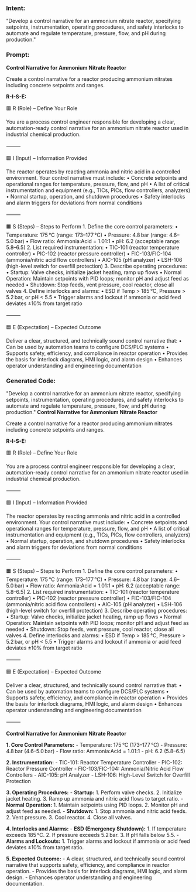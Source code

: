 ### Intent:
"Develop a control narrative for an ammonium nitrate reactor, specifying setpoints, instrumentation, operating procedures, and safety interlocks to automate and regulate temperature, pressure, flow, and pH during production."

### Prompt:
**Control Narrative for Ammonium Nitrate Reactor**

Create a control narrative for a reactor producing ammonium nitrates including concrete setpoints and ranges.

**R-I-S-E:**

🟥 R (Role) – Define Your Role

You are a process control engineer responsible for developing a clear, automation-ready control narrative for an ammonium nitrate reactor used in industrial chemical production.

⸻

🟩 I (Input) – Information Provided

The reactor operates by reacting ammonia and nitric acid in a controlled environment. Your control narrative must include:
	•	Concrete setpoints and operational ranges for temperature, pressure, flow, and pH
	•	A list of critical instrumentation and equipment (e.g., TICs, PICs, flow controllers, analyzers)
	•	Normal startup, operation, and shutdown procedures
	•	Safety interlocks and alarm triggers for deviations from normal conditions

⸻

🟧 S (Steps) – Steps to Perform
	1.	Define the core control parameters:
	•	Temperature: 175 °C (range: 173–177 °C)
	•	Pressure: 4.8 bar (range: 4.6–5.0 bar)
	•	Flow ratio: Ammonia:Acid = 1.01:1
	•	pH: 6.2 (acceptable range: 5.8–6.5)
	2.	List required instrumentation:
	•	TIC-101 (reactor temperature controller)
	•	PIC-102 (reactor pressure controller)
	•	FIC-103/FIC-104 (ammonia/nitric acid flow controllers)
	•	AIC-105 (pH analyzer)
	•	LSH-106 (high-level switch for overfill protection)
	3.	Describe operating procedures:
	•	Startup: Valve checks, initialize jacket heating, ramp up flows
	•	Normal Operation: Maintain setpoints with PID loops; monitor pH and adjust feed as needed
	•	Shutdown: Stop feeds, vent pressure, cool reactor, close all valves
	4.	Define interlocks and alarms:
	•	ESD if Temp > 185 °C, Pressure > 5.2 bar, or pH < 5.5
	•	Trigger alarms and lockout if ammonia or acid feed deviates ±10% from target ratio

⸻

🟦 E (Expectation) – Expected Outcome

Deliver a clear, structured, and technically sound control narrative that:
	•	Can be used by automation teams to configure DCS/PLC systems
	•	Supports safety, efficiency, and compliance in reactor operation
	•	Provides the basis for interlock diagrams, HMI logic, and alarm design
	•	Enhances operator understanding and engineering documentation

### Generated Code:
"Develop a control narrative for an ammonium nitrate reactor, specifying setpoints, instrumentation, operating procedures, and safety interlocks to automate and regulate temperature, pressure, flow, and pH during production."
**Control Narrative for Ammonium Nitrate Reactor**

Create a control narrative for a reactor producing ammonium nitrates including concrete setpoints and ranges.

**R-I-S-E:**

🟥 R (Role) – Define Your Role

You are a process control engineer responsible for developing a clear, automation-ready control narrative for an ammonium nitrate reactor used in industrial chemical production.

⸻

🟩 I (Input) – Information Provided

The reactor operates by reacting ammonia and nitric acid in a controlled environment. Your control narrative must include:
	•	Concrete setpoints and operational ranges for temperature, pressure, flow, and pH
	•	A list of critical instrumentation and equipment (e.g., TICs, PICs, flow controllers, analyzers)
	•	Normal startup, operation, and shutdown procedures
	•	Safety interlocks and alarm triggers for deviations from normal conditions

⸻

🟧 S (Steps) – Steps to Perform
	1.	Define the core control parameters:
	•	Temperature: 175 °C (range: 173–177 °C)
	•	Pressure: 4.8 bar (range: 4.6–5.0 bar)
	•	Flow ratio: Ammonia:Acid = 1.01:1
	•	pH: 6.2 (acceptable range: 5.8–6.5)
	2.	List required instrumentation:
	•	TIC-101 (reactor temperature controller)
	•	PIC-102 (reactor pressure controller)
	•	FIC-103/FIC-104 (ammonia/nitric acid flow controllers)
	•	AIC-105 (pH analyzer)
	•	LSH-106 (high-level switch for overfill protection)
	3.	Describe operating procedures:
	•	Startup: Valve checks, initialize jacket heating, ramp up flows
	•	Normal Operation: Maintain setpoints with PID loops; monitor pH and adjust feed as needed
	•	Shutdown: Stop feeds, vent pressure, cool reactor, close all valves
	4.	Define interlocks and alarms:
	•	ESD if Temp > 185 °C, Pressure > 5.2 bar, or pH < 5.5
	•	Trigger alarms and lockout if ammonia or acid feed deviates ±10% from target ratio

⸻

🟦 E (Expectation) – Expected Outcome

Deliver a clear, structured, and technically sound control narrative that:
	•	Can be used by automation teams to configure DCS/PLC systems
	•	Supports safety, efficiency, and compliance in reactor operation
	•	Provides the basis for interlock diagrams, HMI logic, and alarm design
	•	Enhances operator understanding and engineering documentation

⸻

**Control Narrative for Ammonium Nitrate Reactor**

**1. Core Control Parameters:**
	- Temperature: 175 °C (173–177 °C)
	- Pressure: 4.8 bar (4.6–5.0 bar)
	- Flow ratio: Ammonia:Acid = 1.01:1
	- pH: 6.2 (5.8–6.5)

**2. Instrumentation:**
	- TIC-101: Reactor Temperature Controller
	- PIC-102: Reactor Pressure Controller
	- FIC-103/FIC-104: Ammonia/Nitric Acid Flow Controllers
	- AIC-105: pH Analyzer
	- LSH-106: High-Level Switch for Overfill Protection

**3. Operating Procedures:**
	- **Startup:**
		1. Perform valve checks.
		2. Initialize jacket heating.
		3. Ramp up ammonia and nitric acid flows to target ratio.
	- **Normal Operation:**
		1. Maintain setpoints using PID loops.
		2. Monitor pH and adjust feed as needed.
	- **Shutdown:**
		1. Stop ammonia and nitric acid feeds.
		2. Vent pressure.
		3. Cool reactor.
		4. Close all valves.

**4. Interlocks and Alarms:**
	- **ESD (Emergency Shutdown):**
		1. If temperature exceeds 185 °C.
		2. If pressure exceeds 5.2 bar.
		3. If pH falls below 5.5.
	- **Alarms and Lockouts:**
		1. Trigger alarms and lockout if ammonia or acid feed deviates ±10% from target ratio.

**5. Expected Outcome:**
	- A clear, structured, and technically sound control narrative that supports safety, efficiency, and compliance in reactor operation.
	- Provides the basis for interlock diagrams, HMI logic, and alarm design.
	- Enhances operator understanding and engineering documentation.

